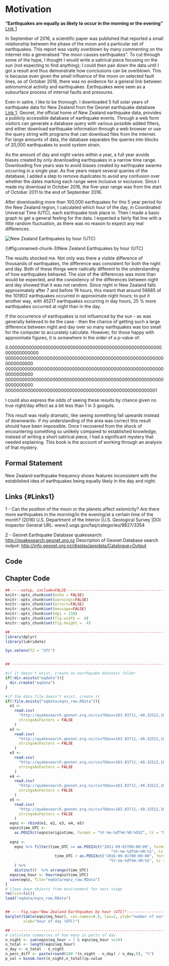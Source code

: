 # Motivation

__“Earthquakes are equally as likely to occur in the morning or the evening”__ [Link 1](#Links1)

In September of 2016, a scientific paper was published that reported a small relationship between the phase of the moon and a particular set of earthquakes. This report was vastly overblown by many commenting on the internet into a generalised "the moon causes earthquakes". To cut through some of the hype, I thought I would write a satirical piece focusing on the sun (not expecting to find anything); I could then pair down the data until I got a result and thus demonstrate how conclusions can be overblown. This is because even given the small influence of the moon on selected fault lines, as of October 2016, there was no evidence for a general link between astronomical activity and earthquakes. Earthquakes were seen as a subsurface process of internal faults and pressures.



Even in satire, I like to be thorough. I downloaded 5 full solar years of earthquake data for New Zealand from the Geonet earthquake database [Link 1](#Links1). Geonet, the official home of New Zealand earthquake data, provides a publicly accessible database of earthquake events. Through a web form visitors can generate a database query with various possible added filters, and either download earthquake information through a web browser or use the query string with programs that can download files from the internet. For large amounts of data, the database separates the queries into blocks of 20,000 earthquakes to avoid system strain. 






As the amount of day and night varies within a year, a full year avoids biases created by only downloading earthquakes in a narrow time range. Downloading five years was to avoid biases created by earthquake swarms occurring in a single year. As five years meant several queries of the database, I added a step to remove duplicates to avoid any confusion over whether the dates marking each range were inclusive or exclusive. Since I made my download in October 2016, the five-year range was from the start of October 2011 to the end of September 2016.

After downloading more than 100,000 earthquakes for this 5 year period for the New Zealand region, I calculated which hour of the day, in Coordinated Universal Time (UTC), each earthquake took place in. Then I made a basic graph to get a general feeling for the data. I expected a fairly flat line with a little random fluctuation, as there was no reason to expect any real differences.

<div class="figure">
<img src="001_motivation_files/figure-epub3/unnamed-chunk-3-1.png" alt="New Zealand Earthquakes by hour (UTC)"  />
<p class="caption">(\#fig:unnamed-chunk-3)New Zealand Earthquakes by hour (UTC)</p>
</div>



The results shocked me. Not only was there a visible difference of thousands of earthquakes, the difference was consistent for both the night and day. Both of these things were radically different to the understanding of how earthquakes behaved. The size of the differences was more than would be expected, and the consistency of the differences between night and day showed that it was not random. Since night in New Zealand falls approximately after 7 and before 19 hours, this meant that around 56685 of the 101902 earthquakes occurred in approximate night hours; to put it another way, with 45217 earthquakes occurring in day hours, 25 % more earthquakes occurred at night than in the day.

If the occurrence of earthquakes is not influenced by the sun - as was generally believed to be the case - then the chance of getting such a large difference between night and day over so many earthquakes was too small for the computer to accurately calculate. However, for those happy with approximate figures, it is somewhere in the order of a p-value of:

0.0000000000000000000000000000000000000000000000000000000000000000000
   0000000000000000000000000000000000000000000000000000000000000000000
   0000000000000000000000000000000000000000000000000000000000000000000
   0000000000000000000000000000000000000000000000000000000000000000000
   0000000000000000000000000000000000000000000000000000001 

I could also express the odds of seeing these results by chance given no true night/day effect as a bit less than  1 in 3 googols.

This result was really dramatic, like seeing something fall upwards instead of downwards- if my understanding of the area was correct this result should have been impossible. Once I recovered from the shock of encountering something so unlikely compared to established knowledge, instead of writing a short satirical piece, I had a significant mystery that needed explaining. This book is the account of working through an analysis of that mystery. 

## Formal Statement

New Zealand earthquake frequency shows features inconsistent with the established idea of earthquakes being equally likely in the day and night.

## Links {#Links1}

1 -  Can the position of the moon or the planets affect seismicity? Are there more earthquakes in the morning/in the evening/at a certain time of the month? (2016) U.S. Department of the Interior |U.S. Geological Survey |DOI Inspector General URL: www2.usgs.gov/faq/categories/9827/3354

2 - Geonet Earthquake Database quakesearch: http://quakesearch.geonet.org.nz Description of Geonet Database search output: http://info.geonet.org.nz/display/appdata/Catalogue+Output

## Code







## Chapter Code


```r
## ----setup, include=FALSE------------------------------------------------
knitr::opts_chunk$set(echo = FALSE)
knitr::opts_chunk$set(warnings=FALSE)
knitr::opts_chunk$set(errors=FALSE)
knitr::opts_chunk$set(message=FALSE)
knitr::opts_chunk$set(dpi = 150)
knitr::opts_chunk$set(fig.width =  6)
knitr::opts_chunk$set(fig.height =  4)

## ------------------------------------------------------------------------
library(dplyr)
library(lubridate)

Sys.setenv(TZ = "UTC") 


## ------------------------------------------------------------------------

#if it doesn't exist, create an earthquake datasets folder
if(!dir.exists("eqdata")){
  dir.create("eqdata")
}

#if the data file doesn't exist, create it
if(!file.exists("eqdata/eqnz_raw.RData")){
  e1 <-
    read.csv(
      "http://quakesearch.geonet.org.nz/csv?bbox=163.03711,-49.32512,182.41699,-32.47270&startdate=2015-09-01&enddate=2016-09-01",
      stringsAsFactors = FALSE
    )
  e2 <-
    read.csv(
      "http://quakesearch.geonet.org.nz/csv?bbox=163.03711,-49.32512,182.41699,-32.47270&startdate=2014-08-01&enddate=2015-09-01",
      stringsAsFactors = FALSE
    )
  e3 <-
    read.csv(
      "http://quakesearch.geonet.org.nz/csv?bbox=163.03711,-49.32512,182.41699,-32.47270&startdate=2013-09-01&enddate=2014-08-01",
      stringsAsFactors = FALSE
    )
  e4 <-
    read.csv(
      "http://quakesearch.geonet.org.nz/csv?bbox=163.03711,-49.32512,182.41699,-32.47270&startdate=2012-10-01&enddate=2013-09-01",
      stringsAsFactors = FALSE
    )
  e5 <-
    read.csv(
      "http://quakesearch.geonet.org.nz/csv?bbox=163.03711,-49.32512,182.41699,-32.47270&startdate=2011-09-01&enddate=2012-10-01",
      stringsAsFactors = FALSE
    )
  eqnz <- rbind(e1, e2, e3, e4, e5)
  eqnz$time_UTC <-
    as.POSIXct(eqnz$origintime, format = "%Y-%m-%dT%H:%M:%OSZ", tz = "UTC")
  
  eqnz <-
    eqnz %>% filter(time_UTC >= as.POSIXct("2011-09-01T00:00:00", format =
                                               "%Y-%m-%dT%H:%M:%S", tz = "UTC") &
                      time_UTC < as.POSIXct("2016-09-01T00:00:00", format =
                                              "%Y-%m-%dT%H:%M:%S", tz = "UTC")
    ) %>%
    distinct()  %>% arrange(time_UTC)
  eqnz$eq_hour <- hour(eqnz$time_UTC)
  save(eqnz, file="eqdata/eqnz_raw.RData")
}
# clean down objects from environment for next stage
rm(list=ls())
load("eqdata/eqnz_raw.RData")


## ----fig.cap="New Zealand Earthquakes by hour (UTC)"---------------------
barplot(table(eqnz$eq_hour), cex.names=0.8, las=2, ylab="number of earthquakes",
        xlab="hour of day (UTC)")

## ------------------------------------------------------------------------
# calculate summaries of how many in parts of day
n_night <- sum(eqnz$eq_hour > 7 & eqnz$eq_hour <=19)
n_total <- length(eqnz$eq_hour)
n_day <- n_total - n_night
n_perc_diff <- paste(round(100 *(n_night - n_day) / n_day,0), "%")
p_val = binom.test(n_night,n_total)$p.value
```
